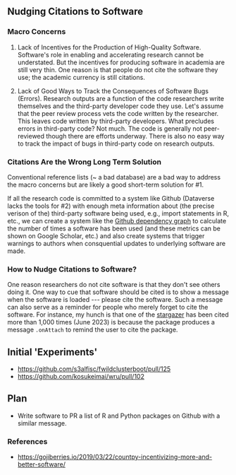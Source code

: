 ## Nudging Citations to Software

### Macro Concerns

1. Lack of Incentives for the Production of High-Quality Software. Software's role in enabling and accelerating research cannot be understated. But the incentives for producing software in academia are still very thin. One reason is that people do not cite the software they use; the academic currency is still citations.

2. Lack of Good Ways to Track the Consequences of Software Bugs (Errors). Research outputs are a function of the code researchers write themselves and the third-party developer code they use. Let's assume that the peer review process vets the code written by the researcher. This leaves code written by third-party developers. What precludes errors in third-party code? Not much. The code is generally not peer-reviewed though there are efforts underway. There is also no easy way to track the impact of bugs in third-party code on research outputs.

### Citations Are the Wrong Long Term Solution

Conventional reference lists (~ a bad database) are a bad way to address the macro concerns but are likely a good short-term solution for #1. 

If all the research code is committed to a system like Github (Dataverse lacks the tools for #2) with enough meta information about (the precise verison of the) third-party software being used, e.g., import statements in R, etc., we can create a system like the [Github dependency graph](https://docs.github.com/en/rest/dependency-graph?apiVersion=2022-11-28) to calculate the number of times a software has been used (and these metrics can be shown on Google Scholar, etc.) and also create systems that trigger warnings to authors when consquential updates to underlying software are made.

### How to Nudge Citations to Software?

One reason researchers do not cite software is that they don't see others doing it. One way to cue that software should be cited is to show a message when the software is loaded --- please cite the software. Such a message can also serve as a reminder for people who merely forget to cite the software. For instance, my hunch is that one of the [stargazer](https://scholar.google.com/citations?user=jRCc4kMAAAAJ&hl=en) has been cited more than 1,000 times (June 2023) is because the package produces a message `.onAttach` to remind the user to cite the package. 

## Initial 'Experiments'

* https://github.com/s3alfisc/fwildclusterboot/pull/125
* https://github.com/kosukeimai/wru/pull/102

## Plan

* Write software to PR a list of R and Python packages on Github with a similar message.

### References

* https://gojiberries.io/2019/03/22/countpy-incentivizing-more-and-better-software/